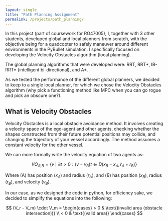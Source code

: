 ```yaml
---
layout: single
title: "Path Planning Assignment"
permalink: /projects/path_planning/
---
```



In this project (part of coursework for RO47005), I, together with 3 other students, developed global and local planners from scratch, with the objective being for a quadcopter to safely maneuver around different environments in the PyBullet simulation. I specifically focused on developing the Velocity Obstacles algorithm (local planning).

The global planning algorithms that were developed were: RRT, RRT*, IB-RRT* (intelligent bi-directional), and A*.

As we tested the performance of the different global planners, we decided to keep to a single local planner, for which we chose the Velocity Obstacles algorithm (why pick a functioning method like MPC when you can go rogue and pick an obscure one?).

## What is Velocity Obstacles

Velocity Obstacles is a local obstacle avoidance method. It involves creating a velocity space of the ego-agent and other agents, checking whether the shapes constructed from their future potential positions may collide, and changing the trajectory of your vessel accordingly. The method assumes a constant velocity for the other vessel.

We can more formally write the velocity equation of two agents as:

$$
VO_{A|B} = \{ v \;|\; \exists t > 0 : (v - v_B)t \in D(x_B - x_A, r_A + r_B) \}
$$

Where \(A\) has position $(x_A)$ and radius $(r_A)$, and $(B)$ has position $(x_B)$, radius $(r_B)$, and velocity $(v_B)$.

In our case, as we designed the code in python, for efficiency sake, we decided to simplify the equations into the following: 

$$
(V_r - V_m) \cdot V_m = 
\begin{cases}
    > 0 & \text{(invalid area (obstacle intersection))} \\
    < 0 & \text{(valid area)}
\end{cases}
$$